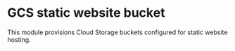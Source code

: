 # GCS static website bucket
This module provisions Cloud Storage buckets configured for static website hosting.
